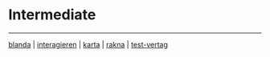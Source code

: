 # Intermediate

---

[blanda](../blanda.md) 
| [interagieren](../interagieren.md) 
| [karta](../karta.md) 
| [rakna](../rakna.md) 
| [test-vertag](../test-vertag.md) 
